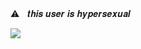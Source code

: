 
⚠︎ㅤ𝒕𝒉𝒊𝒔 𝒖𝒔𝒆𝒓 𝒊𝒔 𝒉𝒚𝒑𝒆𝒓𝒔𝒆𝒙𝒖𝒂𝒍

<img src="https://i.pinimg.com/originals/16/00/49/160049b8865d1781e0bb4bd7e258e18a.gif"/></div>

